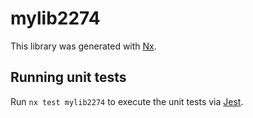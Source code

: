# mylib2274

This library was generated with [Nx](https://nx.dev).

## Running unit tests

Run `nx test mylib2274` to execute the unit tests via [Jest](https://jestjs.io).
